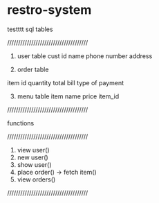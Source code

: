 # restro-system
testttt
sql tables

/////////////////////////////////////

1. user table
cust id
name
phone number
address

2. order table

item id
quantity
total bill
type of payment

3. menu table 
item name
price
item_id 

/////////////////////////////////////

functions

/////////////////////////////////////

1. view user()
2. new user()
3. show user()
4. place order() -> fetch item()
5. view orders()

/////////////////////////////////////
